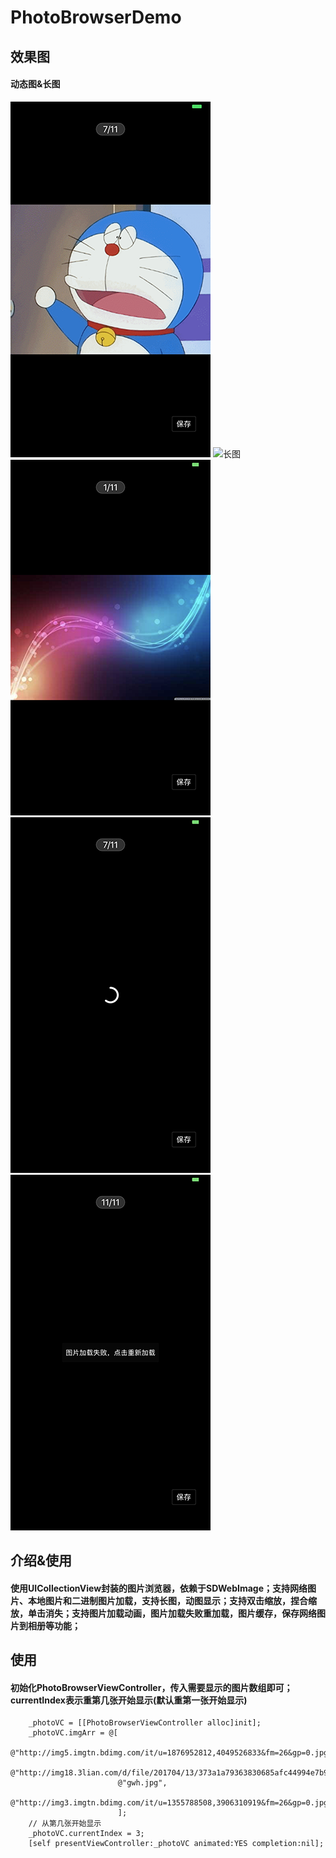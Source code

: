 # PhotoBrowserDemo
## 效果图
#### 动态图&长图
![动图](https://raw.githubusercontent.com/qianfei1993/PhotoBrowserDemo/master/PhotoBrowserDemo/gif.png)
![长图](https://raw.githubusercontent.com/qianfei1993/PhotoBrowserDemo/master/PhotoBrowserDemo/long.png)
![短图](https://raw.githubusercontent.com/qianfei1993/PhotoBrowserDemo/master/PhotoBrowserDemo/short.png)
![图片加载动画](https://raw.githubusercontent.com/qianfei1993/PhotoBrowserDemo/master/PhotoBrowserDemo/loading.png)
![图片加载失败](https://raw.githubusercontent.com/qianfei1993/PhotoBrowserDemo/master/PhotoBrowserDemo/reload.png)

## 介绍&使用
#### 使用UICollectionView封装的图片浏览器，依赖于SDWebImage；支持网络图片、本地图片和二进制图片加载，支持长图，动图显示；支持双击缩放，捏合缩放，单击消失；支持图片加载动画，图片加载失败重加载，图片缓存，保存网络图片到相册等功能；
## 使用
#### 初始化PhotoBrowserViewController，传入需要显示的图片数组即可；currentIndex表示重第几张开始显示(默认重第一张开始显示)
```
    _photoVC = [[PhotoBrowserViewController alloc]init];
    _photoVC.imgArr = @[
                        @"http://img5.imgtn.bdimg.com/it/u=1876952812,4049526833&fm=26&gp=0.jpg",
                        @"http://img18.3lian.com/d/file/201704/13/373a1a79363830685afc44994e7b927d.gif",
                        @"gwh.jpg",
                        @"http://img3.imgtn.bdimg.com/it/u=1355788508,3906310919&fm=26&gp=0.jpg"
                        ];
    // 从第几张开始显示
    _photoVC.currentIndex = 3;
    [self presentViewController:_photoVC animated:YES completion:nil];
```
